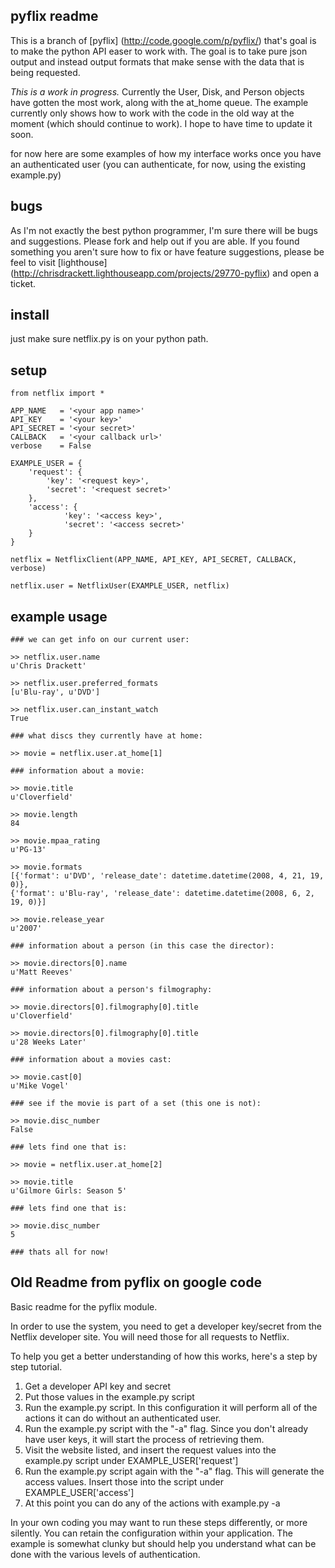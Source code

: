 pyflix readme
-------------

This is a branch of [pyflix] (http://code.google.com/p/pyflix/) that's goal is to make the python API easer to work with.
The goal is to take pure json output and instead output formats that make sense with the data that is being requested.

*This is a work in progress.* Currently the User, Disk, and Person objects have gotten the most work, along with the at_home queue.
The example currently only shows how to work with the code in the old way at the moment (which should continue to work).
I hope to have time to update it soon.

for now here are some examples of how my interface works once you have an authenticated user (you can authenticate, for now, using the existing example.py)

bugs
----

As I'm not exactly the best python programmer, I'm sure there will be bugs and suggestions. Please fork and help out if you are able.
If you found something you aren't sure how to fix or have feature suggestions, please be feel to visit [lighthouse] (http://chrisdrackett.lighthouseapp.com/projects/29770-pyflix) and open a ticket.

install
-------

just make sure netflix.py is on your python path.

setup
-----

    from netflix import *
    
    APP_NAME   = '<your app name>'
    API_KEY    = '<your key>'
    API_SECRET = '<your secret>'
    CALLBACK   = '<your callback url>'
    verbose    = False
    
    EXAMPLE_USER = {
        'request': {
            'key': '<request key>',
            'secret': '<request secret>'
        },
        'access': {
                'key': '<access key>',
                'secret': '<access secret>'
        }
    }
    
    netflix = NetflixClient(APP_NAME, API_KEY, API_SECRET, CALLBACK, verbose)
    
    netflix.user = NetflixUser(EXAMPLE_USER, netflix)

example usage
-------------

    ### we can get info on our current user:
    
    >> netflix.user.name
    u'Chris Drackett'
    
    >> netflix.user.preferred_formats
    [u'Blu-ray', u'DVD']
    
    >> netflix.user.can_instant_watch
    True
    
    ### what discs they currently have at home:
    
    >> movie = netflix.user.at_home[1]
    
    ### information about a movie:
    
    >> movie.title
    u'Cloverfield'
    
    >> movie.length
    84
    
    >> movie.mpaa_rating
    u'PG-13'
    
    >> movie.formats
    [{'format': u'DVD', 'release_date': datetime.datetime(2008, 4, 21, 19, 0)},
    {'format': u'Blu-ray', 'release_date': datetime.datetime(2008, 6, 2, 19, 0)}]
    
    >> movie.release_year
    u'2007'
    
    ### information about a person (in this case the director):
    
    >> movie.directors[0].name
    u'Matt Reeves'
    
    ### information about a person's filmography:
    
    >> movie.directors[0].filmography[0].title
    u'Cloverfield'
    
    >> movie.directors[0].filmography[0].title
    u'28 Weeks Later'
    
    ### information about a movies cast:
    
    >> movie.cast[0]
    u'Mike Vogel'
    
    ### see if the movie is part of a set (this one is not):
    
    >> movie.disc_number
    False
    
    ### lets find one that is:
    
    >> movie = netflix.user.at_home[2]
    
    >> movie.title
    u'Gilmore Girls: Season 5'
    
    ### lets find one that is:
    
    >> movie.disc_number
    5

    ### thats all for now!

Old Readme from pyflix on google code
-------------------------------------

Basic readme for the pyflix module.

In order to use the system, you need to get a developer key/secret from the Netflix developer site.  You will need those for all requests to Netflix.

To help you get a better understanding of how this works, here's a step by step tutorial.

1) Get a developer API key and secret
2) Put those values in the example.py script
3) Run the example.py script.  In this configuration it will perform all of the actions it can do without an authenticated user.
4) Run the example.py script with the "-a" flag.  Since you don't already have user keys, it will start the process of retrieving them.
5) Visit the website listed, and insert the request values into the example.py script under EXAMPLE_USER['request']
6) Run the example.py script again with the "-a" flag.  This will generate the access values.  Insert those into the script under EXAMPLE_USER['access']
7) At this point you can do any of the actions with example.py -a

In your own coding you may want to run these steps differently, or more silently.  You can retain the configuration within your application.  The example is somewhat clunky but should help you understand what can be done with the various levels of authentication.
